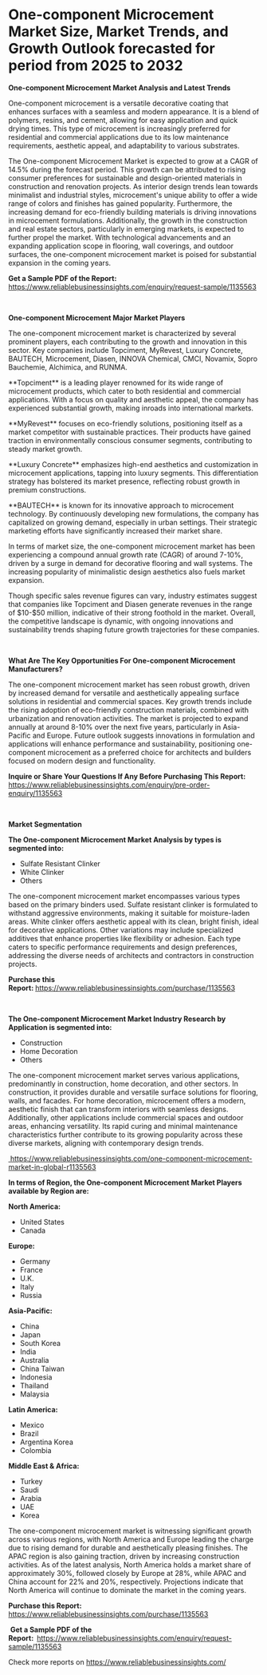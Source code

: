 <p><h1>One-component Microcement Market Size, Market Trends, and Growth Outlook forecasted for period from 2025 to 2032</h1></p><p><strong>One-component Microcement Market Analysis and Latest Trends</strong></p>
<p><p>One-component microcement is a versatile decorative coating that enhances surfaces with a seamless and modern appearance. It is a blend of polymers, resins, and cement, allowing for easy application and quick drying times. This type of microcement is increasingly preferred for residential and commercial applications due to its low maintenance requirements, aesthetic appeal, and adaptability to various substrates.</p><p>The One-component Microcement Market is expected to grow at a CAGR of 14.5% during the forecast period. This growth can be attributed to rising consumer preferences for sustainable and design-oriented materials in construction and renovation projects. As interior design trends lean towards minimalist and industrial styles, microcement's unique ability to offer a wide range of colors and finishes has gained popularity. Furthermore, the increasing demand for eco-friendly building materials is driving innovations in microcement formulations. Additionally, the growth in the construction and real estate sectors, particularly in emerging markets, is expected to further propel the market. With technological advancements and an expanding application scope in flooring, wall coverings, and outdoor surfaces, the one-component microcement market is poised for substantial expansion in the coming years.</p></p>
<p><strong>Get a Sample PDF of the Report:&nbsp;</strong> <a href="https://www.reliablebusinessinsights.com/enquiry/request-sample/1135563?utm_campaign=2242&utm_medium=2&utm_source=Github&utm_content=ia&utm_term=25032025&utm_id=one-component-microcement">https://www.reliablebusinessinsights.com/enquiry/request-sample/1135563</a></p>
<p>&nbsp;</p>
<p><strong>One-component Microcement Major Market Players</strong></p>
<p><p>The one-component microcement market is characterized by several prominent players, each contributing to the growth and innovation in this sector. Key companies include Topciment, MyRevest, Luxury Concrete, BAUTECH, Microcement, Diasen, INNOVA Chemical, CMCI, Novamix, Sopro Bauchemie, Alchimica, and RUNMA.</p><p>**Topciment** is a leading player renowned for its wide range of microcement products, which cater to both residential and commercial applications. With a focus on quality and aesthetic appeal, the company has experienced substantial growth, making inroads into international markets.</p><p>**MyRevest** focuses on eco-friendly solutions, positioning itself as a market competitor with sustainable practices. Their products have gained traction in environmentally conscious consumer segments, contributing to steady market growth.</p><p>**Luxury Concrete** emphasizes high-end aesthetics and customization in microcement applications, tapping into luxury segments. This differentiation strategy has bolstered its market presence, reflecting robust growth in premium constructions.</p><p>**BAUTECH** is known for its innovative approach to microcement technology. By continuously developing new formulations, the company has capitalized on growing demand, especially in urban settings. Their strategic marketing efforts have significantly increased their market share.</p><p>In terms of market size, the one-component microcement market has been experiencing a compound annual growth rate (CAGR) of around 7-10%, driven by a surge in demand for decorative flooring and wall systems. The increasing popularity of minimalistic design aesthetics also fuels market expansion.</p><p>Though specific sales revenue figures can vary, industry estimates suggest that companies like Topciment and Diasen generate revenues in the range of $10-$50 million, indicative of their strong foothold in the market. Overall, the competitive landscape is dynamic, with ongoing innovations and sustainability trends shaping future growth trajectories for these companies.</p></p>
<p>&nbsp;</p>
<p><strong>What Are The Key Opportunities For One-component Microcement Manufacturers?</strong></p>
<p><p>The one-component microcement market has seen robust growth, driven by increased demand for versatile and aesthetically appealing surface solutions in residential and commercial spaces. Key growth trends include the rising adoption of eco-friendly construction materials, combined with urbanization and renovation activities. The market is projected to expand annually at around 8-10% over the next five years, particularly in Asia-Pacific and Europe. Future outlook suggests innovations in formulation and applications will enhance performance and sustainability, positioning one-component microcement as a preferred choice for architects and builders focused on modern design and functionality.</p></p>
<p><strong>Inquire or Share Your Questions If Any Before Purchasing This Report:</strong> <a href="https://www.reliablebusinessinsights.com/enquiry/pre-order-enquiry/1135563?utm_campaign=2242&utm_medium=2&utm_source=Github&utm_content=ia&utm_term=25032025&utm_id=one-component-microcement">https://www.reliablebusinessinsights.com/enquiry/pre-order-enquiry/1135563</a></p>
<p>&nbsp;</p>
<p><strong>Market Segmentation</strong></p>
<p><strong>The One-component Microcement Market Analysis by types is segmented into:</strong></p>
<p><ul><li>Sulfate Resistant Clinker</li><li>White Clinker</li><li>Others</li></ul></p>
<p><p>The one-component microcement market encompasses various types based on the primary binders used. Sulfate resistant clinker is formulated to withstand aggressive environments, making it suitable for moisture-laden areas. White clinker offers aesthetic appeal with its clean, bright finish, ideal for decorative applications. Other variations may include specialized additives that enhance properties like flexibility or adhesion. Each type caters to specific performance requirements and design preferences, addressing the diverse needs of architects and contractors in construction projects.</p></p>
<p><strong>Purchase this Report:&nbsp;</strong><a href="https://www.reliablebusinessinsights.com/purchase/1135563?utm_campaign=2242&utm_medium=2&utm_source=Github&utm_content=ia&utm_term=25032025&utm_id=one-component-microcement">https://www.reliablebusinessinsights.com/purchase/1135563</a></p>
<p>&nbsp;</p>
<p><strong>The One-component Microcement Market Industry Research by Application is segmented into:</strong></p>
<p><ul><li>Construction</li><li>Home Decoration</li><li>Others</li></ul></p>
<p><p>The one-component microcement market serves various applications, predominantly in construction, home decoration, and other sectors. In construction, it provides durable and versatile surface solutions for flooring, walls, and facades. For home decoration, microcement offers a modern, aesthetic finish that can transform interiors with seamless designs. Additionally, other applications include commercial spaces and outdoor areas, enhancing versatility. Its rapid curing and minimal maintenance characteristics further contribute to its growing popularity across these diverse markets, aligning with contemporary design trends.</p></p>
<p><a href="https://www.reliablebusinessinsights.com/one-component-microcement-market-in-global-r1135563?utm_campaign=2242&utm_medium=2&utm_source=Github&utm_content=ia&utm_term=25032025&utm_id=one-component-microcement">&nbsp;https://www.reliablebusinessinsights.com/one-component-microcement-market-in-global-r1135563</a></p>
<p><strong>In terms of Region, the One-component Microcement Market Players available by Region are:</strong></p>
<p>
    <p> <strong> North America: </strong>
        <ul>
            <li>United States</li>
            <li>Canada</li>
        </ul>
        </p> 
    <p> <strong> Europe: </strong>
        <ul>
            <li>Germany</li>
            <li>France</li>
            <li>U.K.</li>
            <li>Italy</li>
            <li>Russia</li>
        </ul>
        </p> 
    <p> <strong> Asia-Pacific: </strong>
        <ul>
            <li>China</li>
            <li>Japan</li>
            <li>South Korea</li>
            <li>India</li>
            <li>Australia</li>
            <li>China Taiwan</li>
            <li>Indonesia</li>
            <li>Thailand</li>
            <li>Malaysia</li>
        </ul>
        </p> 
    <p> <strong> Latin America: </strong>
        <ul>
            <li>Mexico</li>
            <li>Brazil</li>
            <li>Argentina Korea</li>
            <li>Colombia</li>
        </ul>
        </p> 
    <p> <strong> Middle East & Africa: </strong>
        <ul>
            <li>Turkey</li>
            <li>Saudi</li>
            <li>Arabia</li>
            <li>UAE</li>
            <li>Korea</li>
        </ul>
    </p>
    </p>
<p><p>The one-component microcement market is witnessing significant growth across various regions, with North America and Europe leading the charge due to rising demand for durable and aesthetically pleasing finishes. The APAC region is also gaining traction, driven by increasing construction activities. As of the latest analysis, North America holds a market share of approximately 30%, followed closely by Europe at 28%, while APAC and China account for 22% and 20%, respectively. Projections indicate that North America will continue to dominate the market in the coming years.</p></p>
<p><strong>Purchase this Report: </strong><a href="https://www.reliablebusinessinsights.com/purchase/1135563?utm_campaign=2242&utm_medium=2&utm_source=Github&utm_content=ia&utm_term=25032025&utm_id=one-component-microcement">https://www.reliablebusinessinsights.com/purchase/1135563</a></p>
<p>&nbsp;<strong>Get a Sample PDF of the Report:&nbsp;&nbsp;</strong><a href="https://www.reliablebusinessinsights.com/enquiry/request-sample/1135563?utm_campaign=2242&utm_medium=2&utm_source=Github&utm_content=ia&utm_term=25032025&utm_id=one-component-microcement">https://www.reliablebusinessinsights.com/enquiry/request-sample/1135563</a></p>
<p><strong></strong></p>
<p>Check more reports on <a href="https://www.reliablebusinessinsights.com/?utm_campaign=2242&utm_medium=2&utm_source=Github&utm_content=ia&utm_term=25032025&utm_id=one-component-microcement">https://www.reliablebusinessinsights.com/</a></p>